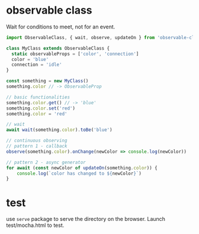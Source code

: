 # observable class
Wait for conditions to meet, not for an event.

```javascript
import ObservableClass, { wait, observe, updateOn } from 'observable-class'

class MyClass extends ObservableClass {
  static observableProps = ['color', 'connection']
  color = 'blue'
  connection = 'idle'
}

const something = new MyClass()
something.color // -> ObservableProp

// basic functionalities
something.color.get() // -> 'blue'
something.color.set('red')
something.color = 'red'

// wait
await wait(something.color).toBe('blue')
```

```javascript
// continuous observing
// pattern 1 - callback
observe(something.color).onChange(newColor => console.log(newColor))

// pattern 2 - async generator
for await (const newColor of updateOn(something.color)) {
	console.log(`color has changed to ${newColor}`)
}
```

# test
use `serve` package to serve the directory on the browser. Launch test/mocha.html to test.